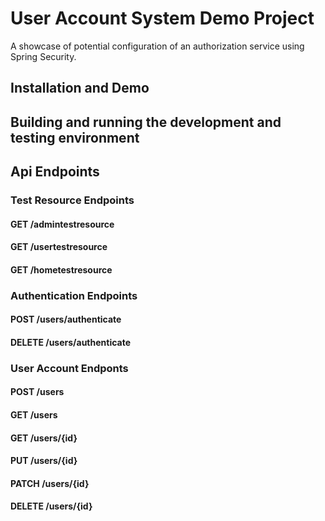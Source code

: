 # User Account System Demo Project

A showcase of potential configuration of an authorization service using Spring Security.

## Installation and Demo

## Building and running the development and testing environment



## Api Endpoints

### Test Resource Endpoints

#### GET /admintestresource

#### GET /usertestresource

#### GET /hometestresource

### Authentication Endpoints

#### POST /users/authenticate

#### DELETE /users/authenticate

### User Account Endponts

#### POST /users

#### GET /users

#### GET /users/{id}

#### PUT /users/{id}

#### PATCH /users/{id}

#### DELETE /users/{id}
